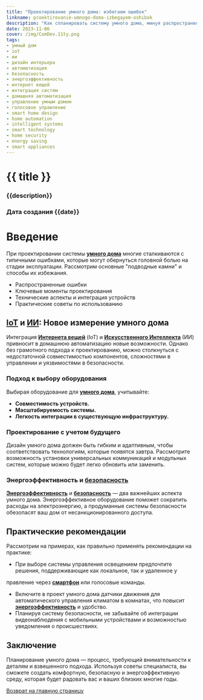 ```yaml
---
title: "Проектирование умного дома: избегаем ошибок"
linkname: proektirovanie-umnogo-doma-izbegayem-oshibok
description: "Как спланировать систему умного дома, минуя распространенные промахи: советы эксперта."
date: 2023-11-06
cover: /img/ComDev.11ty.png
tags:
- умный дом
- iot
- ии
- дизайн интерьера
- автоматизация
- безопасность
- энергоэффективность
- интернет вещей
- интеграция систем
- домашняя автоматизация
- управление умным домом
- голосовое управление
- smart home design
- home automation
- intelligent systems
- smart technology
- home security
- energy saving
- smart appliances
---
```


# {{ title }}
### {{description}}
### Дата создания {{date}}

# Введение
При проектировании системы **[умного дома](/)** многие сталкиваются с типичными ошибками, которые могут обернуться головной болью на стадии эксплуатации. Рассмотрим основные "подводные камни" и способы их избежания.

* Распространенные ошибки
* Ключевые моменты проектирования
* Технические аспекты и интеграция устройств
* Практические советы по использованию

## **[IoT](/)** и **[ИИ](/)**: Новое измерение умного дома
Интеграция **[Интернета вещей](/)** (IoT) и **[Искусственного Интеллекта](/)** (ИИ) привносит в домашнюю автоматизацию новые возможности. Однако без грамотного подхода к проектированию, можно столкнуться с недостаточной совместимостью компонентов, сложностями в управлении и уязвимостями в безопасности.

### Подход к выбору оборудования
Выбирая оборудование для **[умного дома](/)**, учитывайте:
- **Совместимость устройств.**
- **Масштабируемость системы.**
- **Легкость интеграции в существующую инфраструктуру.**

### Проектирование с учетом будущего
Дизайн умного дома должен быть гибким и адаптивным, чтобы соответствовать технологиям, которые появятся завтра. Рассмотрите возможность установки универсальных коммуникаций и модульных систем, которые можно будет легко обновить или заменить.

### Энергоэффективность и **[безопасность](/)**
**[Энергоэффективность](/)** и **[безопасность](/)** — два важнейших аспекта умного дома. Энергоэффективное оборудование поможет сократить расходы на электроэнергию, а продуманные системы безопасности обезопасят ваш дом от несанкционированного доступа.

## Практические рекомендации
Рассмотрим на примерах, как правильно применять рекомендации на практике:
- При выборе системы управления освещением предпочтите решения, поддерживающие как локальное, так и удаленное у

правление через **[смартфон](/)** или голосовые команды.
- Включите в проект умного дома датчики движения для автоматического управления климатом в комнатах, что повысит **[энергоэффективность](/)** и удобство.
- Планируя систему безопасности, не забывайте об интеграции видеонаблюдения с мобильными устройствами и возможностью уведомления о происшествиях.

## Заключение
Планирование умного дома — процесс, требующий внимательности к деталям и взвешенного подхода. Используя советы специалиста, вы сможете создать комфортную, безопасную и энергоэффективную среду, которая будет радовать вас и ваших близких многие годы.

[Возврат на главную страницу](/)